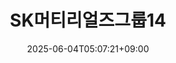 ﻿---
title: "SK머티리얼즈그룹14"
date: 2025-06-04T05:07:21+09:00
lastmod: 2025-06-04T05:07:21+09:00
type: docs
sidebar:
  open: true
weight: 4
---
<div style="display:none">
  <meta property="article:published_time" content="2025-06-03T20:07:21Z" />
  <meta property="article:modified_time" content="2025-06-03T20:07:21Z" />
</div>

